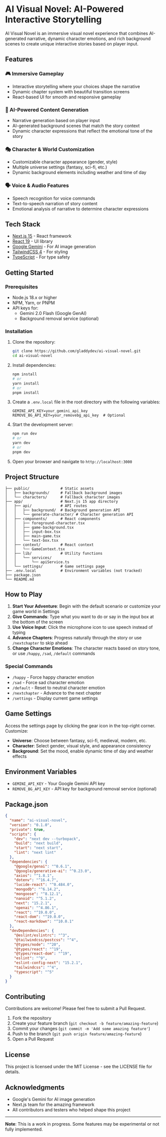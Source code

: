 # AI Visual Novel: AI-Powered Interactive Storytelling

AI Visual Novel is an immersive visual novel experience that combines AI-generated narrative, dynamic character emotions, and rich background scenes to create unique interactive stories based on player input.

## Features

### 🎮 Immersive Gameplay
- Interactive storytelling where your choices shape the narrative
- Dynamic chapter system with beautiful transition screens
- React-based UI for smooth and responsive gameplay

### 🧠 AI-Powered Content Generation
- Narrative generation based on player input
- AI-generated background scenes that match the story context
- Dynamic character expressions that reflect the emotional tone of the story

### 🎭 Character & World Customization
- Customizable character appearance (gender, style)
- Multiple universe settings (fantasy, sci-fi, etc.)
- Dynamic background elements including weather and time of day

### 🗣️ Voice & Audio Features
- Speech recognition for voice commands
- Text-to-speech narration of story content
- Emotional analysis of narrative to determine character expressions

## Tech Stack

- [Next.js 15](https://nextjs.org/) - React framework
- [React 19](https://react.dev/) - UI library
- [Google Gemini](https://ai.google.dev/) - For AI image generation
- [TailwindCSS 4](https://tailwindcss.com/) - For styling
- [TypeScript](https://www.typescriptlang.org/) - For type safety

## Getting Started

### Prerequisites

- Node.js 18.x or higher
- NPM, Yarn, or PNPM
- API keys for:
  - Gemini 2.0 Flash (Google GenAI)
  - Background removal service (optional)

### Installation

1. Clone the repository:
   ```bash
   git clone https://github.com/gladdydev/ai-visual-novel.git
   cd ai-visual-novel
   ```

2. Install dependencies:
   ```bash
   npm install
   # or
   yarn install
   # or
   pnpm install
   ```

3. Create a `.env.local` file in the root directory with the following variables:
   ```
   GEMINI_API_KEY=your_gemini_api_key
   REMOVE_BG_API_KEY=your_removebg_api_key  # Optional
   ```

4. Start the development server:
   ```bash
   npm run dev
   # or
   yarn dev
   # or
   pnpm dev
   ```

5. Open your browser and navigate to `http://localhost:3000`

## Project Structure
```
├── public/              # Static assets
│   ├── backgrounds/     # Fallback background images
│   └── characters/      # Fallback character images
├── app/                 # Next.js 15 app directory
│   ├── api/             # API routes
│   │   ├── background/  # Background generation API
│   │   └── generate-character/ # Character generation API
│   ├── components/      # React components
│   │   ├── foreground-character.tsx
│   │   ├── game-background.tsx
│   │   ├── input-box.tsx
│   │   ├── main-game.tsx
│   │   └── text-box.tsx
│   ├── context/         # React context
│   │   └── GameContext.tsx
│   ├── lib/             # Utility functions
│   │   └── services/
│   │       └── apiService.ts
│   └── settings/        # Game settings page
├── .env.local           # Environment variables (not tracked)
├── package.json
└── README.md
```

## How to Play

1. **Start Your Adventure**: Begin with the default scenario or customize your game world in Settings
2. **Give Commands**: Type what you want to do or say in the input box at the bottom of the screen
3. **Use Voice Input**: Click the microphone icon to use speech instead of typing
4. **Advance Chapters**: Progress naturally through the story or use `/nextchapter` to skip ahead
5. **Change Character Emotions**: The character reacts based on story tone, or use `/happy`, `/sad`, `/default` commands

### Special Commands
- `/happy` - Force happy character emotion
- `/sad` - Force sad character emotion
- `/default` - Reset to neutral character emotion
- `/nextchapter` - Advance to the next chapter
- `/settings` - Display current game settings

## Game Settings

Access the settings page by clicking the gear icon in the top-right corner. Customize:

- **Universe**: Choose between fantasy, sci-fi, medieval, modern, etc.
- **Character**: Select gender, visual style, and appearance consistency
- **Background**: Set the mood, enable dynamic time of day and weather effects

## Environment Variables

- `GEMINI_API_KEY` - Your Google Gemini API key
- `REMOVE_BG_API_KEY` - API key for background removal service (optional)

## Package.json

```json
{
  "name": "ai-visual-novel",
  "version": "0.1.0",
  "private": true,
  "scripts": {
    "dev": "next dev --turbopack",
    "build": "next build",
    "start": "next start",
    "lint": "next lint"
  },
  "dependencies": {
    "@google/genai": "^0.6.1",
    "@google/generative-ai": "^0.23.0",
    "axios": "^1.8.1",
    "dotenv": "^16.4.7",
    "lucide-react": "^0.484.0",
    "mongodb": "^6.14.2",
    "mongoose": "^8.12.1",
    "nanoid": "^5.1.2",
    "next": "15.2.1",
    "openai": "^4.86.1",
    "react": "^19.0.0",
    "react-dom": "^19.0.0",
    "react-markdown": "^10.0.1"
  },
  "devDependencies": {
    "@eslint/eslintrc": "^3",
    "@tailwindcss/postcss": "^4",
    "@types/node": "^20",
    "@types/react": "^19",
    "@types/react-dom": "^19",
    "eslint": "^9",
    "eslint-config-next": "15.2.1",
    "tailwindcss": "^4",
    "typescript": "^5"
  }
}
```

## Contributing

Contributions are welcome! Please feel free to submit a Pull Request.

1. Fork the repository
2. Create your feature branch (`git checkout -b feature/amazing-feature`)
3. Commit your changes (`git commit -m 'Add some amazing feature'`)
4. Push to the branch (`git push origin feature/amazing-feature`)
5. Open a Pull Request

## License

This project is licensed under the MIT License - see the LICENSE file for details.

## Acknowledgments

- Google's Gemini for AI image generation
- Next.js team for the amazing framework
- All contributors and testers who helped shape this project

---

**Note**: This is a work in progress. Some features may be experimental or not fully implemented.
